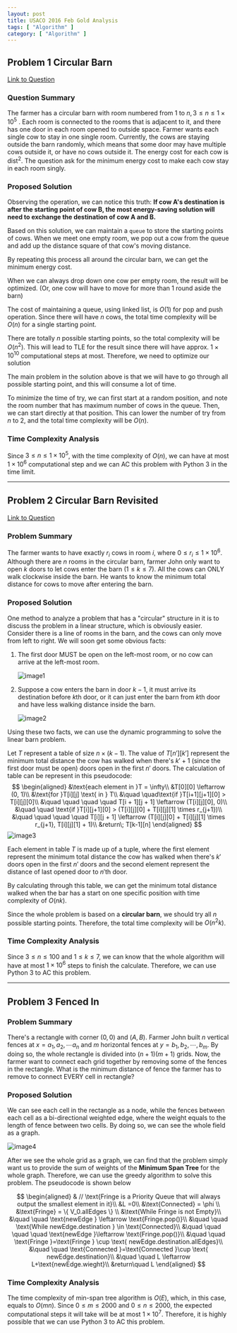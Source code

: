 ```yaml
---
layout: post
title: USACO 2016 Feb Gold Analysis
tags: [ "Algorithm" ]
category: [ "Algorithm" ]
---
```


## Problem 1 Circular Barn

[Link to Question](http://usaco.org/index.php?page=viewproblem2&cpid=621)

### Question Summary

The farmer has a circular barn with room numbered from 1 to $n, 3\leq n\leq 1\times 10^5$ . Each room is connected to the rooms that is adjacent to it, and there has one door in each room opened to outside space. Farmer wants each single cow to stay in one single room. Currently, the cows are staying outside the barn randomly, which means that some door may have multiple cows outside it, or have no cows outside it. The energy cost for each cow is $\text{dist}^2$. The question ask for the minimum energy cost to make each cow stay in each room singly.

### Proposed Solution

Observing the operation, we can notice this truth: **If cow A's destination is after the starting point of cow B, the most energy-saving solution will need to exchange the destination of cow A and B.**

Based on this solution, we can maintain a `queue` to store the starting points of cows. When we meet one empty room, we pop out a cow from the queue and add up the distance square of that cow's moving distance.

By repeating this process all around the circular barn, we can get the minimum energy cost.

When we can always drop down one cow per empty room, the result will be optimized. (Or, one cow will have to move for more than 1 round aside the barn)

The cost of maintaining a queue, using linked list, is $O(1)$ for pop and push operation. Since there will have $n$ cows, the total time complexity will be $O(n)$ for a single starting point.

There are totally $n$ possible starting points, so the total complexity will be $O(n^2)$. This will lead to TLE for the result since there will have approx.  $1\times 10^{10}$ computational steps at most. Therefore, we need to optimize our solution

The main problem in the solution above is that we will have to go through all possible starting point, and this will consume a lot of time.

To minimize the time of try, we can first start at a random position, and note the room number that has maximum number of cows in the queue. Then, we can start directly at that position. This can lower the number of try from $n$ to 2, and the total time complexity will be $O(n)$.

### Time Complexity Analysis

Since $3\leq n\leq 1\times 10^5$, with the time complexity of $O(n)$, we can have at most $1\times 10^6$ computational step and we can AC this problem with Python 3 in the time limit.

---

## Problem 2 Circular Barn Revisited

[Link to Question](http://usaco.org/index.php?page=viewproblem2&cpid=622)

### Problem Summary

The farmer wants to have exactly $r_i$ cows in room $i$, where $0\leq r_i \leq 1\times 10^6$. Although there are $n$ rooms in the circular barn, farmer John only want to open $k$ doors to let cows enter the barn ($1\leq k \leq 7$). All the cows can  ONLY walk clockwise inside the barn. He wants to know the minimum total distance for cows to move after entering the barn.

### Proposed Solution

One method to analyze a problem that has a "circular" structure in it is to discuss the problem in a linear structure, which is obviously easier. Consider there is a line of rooms in the barn, and the cows can only move from left to right. We will soon get some obvious facts:

1. The first door MUST be open on the left-most room, or no cow can arrive at the left-most room.

   ![image1](https://markchenyutian.github.io/Markchen_Blog/Asset/USACO_2016_Feb_2_2.jpg)

2. Suppose a cow enters the barn in door $k-1$, it must arrive its destination before $k$th door, or it can just enter the barn from $k$th door and have less walking distance inside the barn.

   ![image2](https://markchenyutian.github.io/Markchen_Blog/Asset/USACO_2016_Feb_2_1.jpg)

Using these two facts, we can use the dynamic programming to solve the linear barn problem.

Let $T$ represent a table of size $n\times (k-1)$.  The value of $T[n'][k']$ represent the minimum total distance the cow has walked when there's $k'+1$ (since the first door must be open) doors open in the first $n'$ doors. The calculation of table can be represent in this pseudocode:
$$
\begin{aligned}
&\text{each element in }T = \infty\\
&T[0][0] \leftarrow (0, 1)\\
&\text{for }T[i][j] \text{ in } T\\
&\quad \quad\text{if }T[i+1][j+1][0] > T[i][j][0]\\
&\quad \quad \quad \quad T[i + 1][j + 1] \leftarrow (T[i][j][0], 0)\\
&\quad \quad \text{if }T[i][j+1][0] > (T[i][j][0] + T[i][j][1] \times r_{j+1})\\
&\quad \quad \quad \quad T[i][j + 1] \leftarrow (T[i][j][0] + T[i][j][1] \times r_{j+1}, T[i][j][1] + 1)\\
&return\; T[k-1][n]
\end{aligned}
$$
![image3](https://markchenyutian.github.io/Markchen_Blog/Asset/USACO_2016_Feb_2_3.jpg)

Each element in table $T$ is made up of a tuple, where the first element represent the minimum total distance the cow has walked when there's $k'$ doors open in the first $n'$ doors and the second element represent the distance of last opened door to  $n'$th door.

By calculating through this table, we can get the minimum total distance walked when the bar has a start on one specific position with time complexity of $O(nk)$.

Since the whole problem is based on a **circular barn**, we should try all $n$ possible starting points. Therefore, the total time complexity will be $O(n^2k)$.

### Time Complexity Analysis

Since $3\leq n\leq 100$ and $1\leq k \leq 7$, we can know that the whole algorithm will have at most $1\times 10^6$ steps to finish the calculate. Therefore, we can use Python 3 to AC this problem.

---

## Problem 3 Fenced In

### Problem Summary

There's a rectangle with corner $(0,0)$ and $(A, B)$. Farmer John built $n$ vertical fences at $x = a_1, a_2, \cdots a_n$ and $m$ horizontal fences at $y = b_1, b_2, \cdots, b_m$. By doing so, the whole rectangle is divided into $(n + 1)(m + 1)$ grids. Now, the farmer want to connect each grid together by removing some of the fences in the rectangle. What is the minimum distance of fence the farmer has to remove to connect EVERY cell in rectangle?

### Proposed Solution

We can see each cell in the rectangle as a node, while the fences between each cell as a bi-directional weighted edge, where the weight equals to the length of fence between two cells. By doing so, we can see the whole field as a graph.

![image4](https://markchenyutian.github.io/Markchen_Blog/Asset/USACO_2016_Feb_3_1.jpg)

After we see the whole grid as a graph, we can find that the problem simply want us to provide the sum of weights of the **Minimum Span Tree** for the whole graph. Therefore, we can use the greedy algorithm to solve this problem. The pseudocode is shown below

$$
\begin{aligned}
& // \text{Fringe is a Priority Queue that will always output the smallest element in it}\\
&L =0\\
&\text{Connected} = \phi \\
&\text{Fringe} = \{ V_0.allEdges \} \\
&\text{While Fringe is not Empty}\\
&\quad \quad \text{newEdge } \leftarrow \text{Fringe.pop()}\\
&\quad \quad \text{While newEdge.destination } \in \text{Connected}\\
&\quad \quad \quad \quad \text{newEdge }\leftarrow \text{Fringe.pop()}\\
&\quad \quad \text{Fringe }=\text{Fringe } \cup \text{ newEdge.destination.allEdges}\\
&\quad \quad \text{Connected }=\text{Connected }\cup \text{ newEdge.destination}\\
&\quad \quad L \leftarrow L+\text{newEdge.wieght}\\
&return\quad L
\end{aligned}
$$

### Time Complexity Analysis

The time complexity of min-span tree algorithm is $O(E)$, which, in this case, equals to $O(mn)$. Since $0\leq m\leq 2000$ and $0\leq n\leq 2000$, the expected computational steps it will take will be at most $1\times 10^7$. Therefore, it is highly possible that we can use Python 3 to AC this problem.